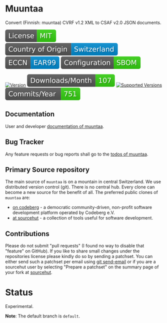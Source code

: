 # Muuntaa

Convert (Finnish: muuntaa) CVRF v1.2 XML to CSAF v2.0 JSON documents.

[![License](docs/badges/license-spdx-mit.svg)](https://git.sr.ht/~sthagen/muuntaa/tree/default/item/LICENSE)
[![Country of Origin](docs/badges/country-of-origin-name-switzerland-neutral.svg)](https://git.sr.ht/~sthagen/muuntaa/tree/default/item/COUNTRY-OF-ORIGIN)
[![Export Classification Control Number (ECCN)](docs/badges/export-control-classification-number_eccn-ear99-neutral.svg)](https://git.sr.ht/~sthagen/muuntaa/tree/default/item/EXPORT-CONTROL-CLASSIFICATION-NUMBER)
[![Configuration](docs/badges/configuration-sbom.svg)](https://git.sr.ht/~sthagen/muuntaa/tree/default/item/docs/third-party/README.md)

[![Version](https://img.shields.io/pypi/v/muuntaa.svg?style=flat)](https://pypi.python.org/pypi/muuntaa/)
[![Downloads](docs/badges/downloads-per-month.svg)](https://pepy.tech/project/muuntaa)
[![Supported Versions](https://img.shields.io/pypi/pyversions/muuntaa.svg?style=flat)](https://pypi.python.org/pypi/muuntaa/)
[![Maintenance Status](docs/badges/commits-per-year.svg)](https://git.sr.ht/~sthagen/muuntaa/log)

## Documentation

User and developer [documentation of muuntaa](https://codes.dilettant.life/docs/muuntaa).

## Bug Tracker

Any feature requests or bug reports shall go to the [todos of muuntaa](https://todo.sr.ht/~sthagen/muuntaa).

## Primary Source repository

The main source of `muuntaa` is on a mountain in central Switzerland.
We use distributed version control (git).
There is no central hub.
Every clone can become a new source for the benefit of all.
The preferred public clones of `muuntaa` are:

* [on codeberg](https://codeberg.org/sthagen/muuntaa) - a democratic community-driven, non-profit software development platform operated by Codeberg e.V.
* [at sourcehut](https://git.sr.ht/~sthagen/muuntaa) - a collection of tools useful for software development.

## Contributions

Please do not submit "pull requests" (I found no way to disable that "feature" on GitHub).
If you like to share small changes under the repositories license please kindly do so by sending a patchset.
You can either send such a patchset per email using [git send-email](https://git-send-email.io) or 
if you are a sourcehut user by selecting "Prepare a patchset" on the summary page of your fork at [sourcehut](https://git.sr.ht/).

# Status

Experimental.

**Note**: The default branch is `default`.
